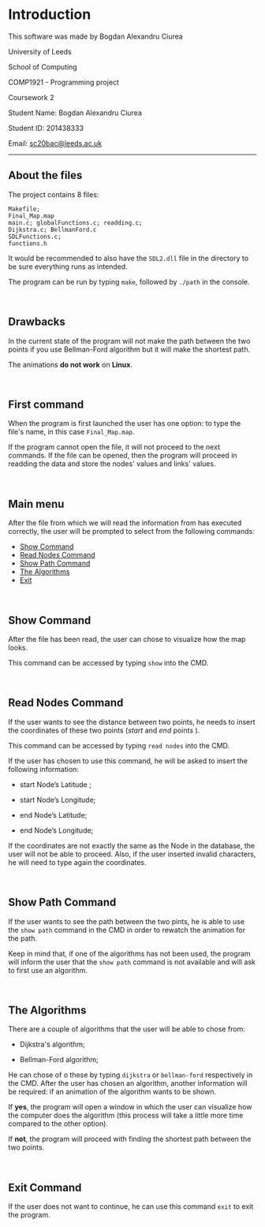 # Introduction
This software was made by Bogdan Alexandru Ciurea

University of Leeds

School of Computing

COMP1921 - Programming project

Coursework 2

Student Name: Bogdan Alexandru Ciurea

Student ID: 201438333

Email: sc20bac@leeds.ac.uk

----

## About the files
The project contains 8 files:
 
```
Makefile;
Final_Map.map
main.c; globalFunctions.c; readding.c;
Dijkstra.c; BellmanFord.c
SDLFunctions.c;
functions.h
```

It would be recommended to also have the `SDL2.dll` file in the directory to be sure everything runs as intended. 

The program can be run by typing `make`, followed by `./path` in the console.

<br>

## Drawbacks
In the current state of the program will not make the path between the two points if you use Bellman-Ford algorithm but it will make the shortest path.

The animations **do not work** on **Linux**.

<br>

## First command
When the program is first launched the user has one option: to type the file's name, in this case `Final_Map.map`.

If the program cannot open the file, it will not proceed to the next commands.
If the file can be opened, then the program will proceed in readding the data and store the nodes' values and links' values. 

<br>

## Main menu

After the file from which we will read the information from has executed correctly, the user will be prompted to select from the following commands:

* [Show Command](#show-command)
* [Read Nodes Command](#read-nodes-command)
* [Show Path Command](#show-path-command)
* [The Algorithms](#the-algorithms)
* [Exit](#exit-command)

<br>


## Show Command

After the file has been read, the user can chose to visualize how the map looks.

This command can be accessed by typing `show` into the CMD.


<br>

## Read Nodes Command

If the user wants to see the distance between two points, he needs to insert the coordinates of these two points (_start_ and _end_ points ).

This command can be accessed by typing `read nodes` into the CMD.

If the user has chosen to use this command, he will be asked to insert the following information: 

- start Node’s Latitude ;

- start Node’s Longitude;

- end Node’s Latitude;

- end Node’s Longitude;

If the coordinates are not exactly the same as the Node in the database, the user will not be able to proceed. Also, if the user inserted invalid characters, he will need to type again the coordinates.

<br>

## Show Path Command

If the user wants to see the path between the two pints, he is able to use the `show path` command in the CMD in order to rewatch the animation for the path. 

Keep in mind that, if one of the algorithms has not been used, the program will inform the user that the `show path` command is not available and will ask to first use an algorithm.


<br>

## The Algorithms

There are a couple of algorithms that the user will be able to chose from:

- Dijkstra's algorithm;

- Bellman-Ford algorithm;

He can chose of o these by typing `dijkstra` or `bellman-ford` respectively in the CMD. 
After the user has chosen an algorithm, another information will be required: if an animation of the algorithm wants to be shown.

If **yes**, the program will open a window in which the user can visualize how the computer does the algorithm (this process will take a little more time compared to the other option).

If **not**, the program will proceed with finding the shortest path between the two points.

<br>

## Exit Command

If the user does not want to continue, he can use this command `exit` to exit the program.
